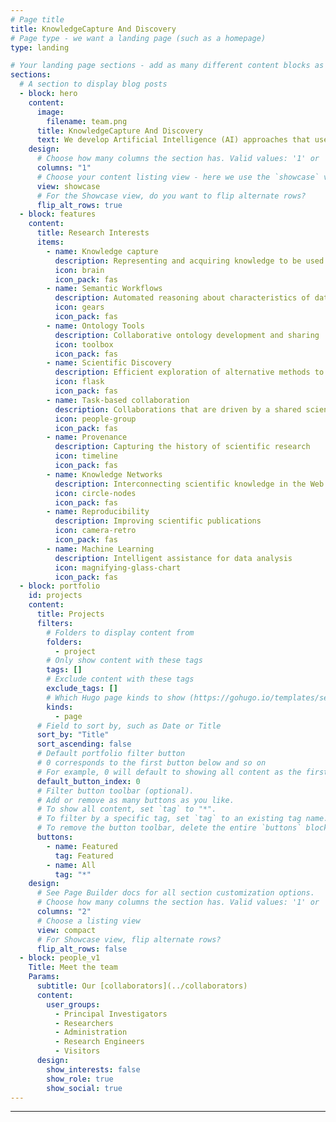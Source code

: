 ```yaml
---
# Page title
title: KnowledgeCapture And Discovery 
# Page type - we want a landing page (such as a homepage)
type: landing

# Your landing page sections - add as many different content blocks as you like
sections:
  # A section to display blog posts
  - block: hero
    content:
      image:
        filename: team.png
      title: KnowledgeCapture And Discovery
      text: We develop Artificial Intelligence (AI) approaches that use knowledge to accelerate and innovate scientific discovery processes that are unnecessarily carried out manually and inefficiently today.
    design:
      # Choose how many columns the section has. Valid values: '1' or '2'.
      columns: "1"
      # Choose your content listing view - here we use the `showcase` view
      view: showcase
      # For the Showcase view, do you want to flip alternate rows?
      flip_alt_rows: true
  - block: features
    content:
      title: Research Interests
      items:
        - name: Knowledge capture
          description: Representing and acquiring knowledge to be used in AI systems
          icon: brain
          icon_pack: fas
        - name: Semantic Workflows
          description: Automated reasoning about characteristics of data and steps in computational experiments
          icon: gears
          icon_pack: fas
        - name: Ontology Tools
          description: Collaborative ontology development and sharing
          icon: toolbox
          icon_pack: fas
        - name: Scientific Discovery
          description: Efficient exploration of alternative methods to analyze data
          icon: flask
          icon_pack: fas
        - name: Task-based collaboration
          description: Collaborations that are driven by a shared scientific question
          icon: people-group
          icon_pack: fas
        - name: Provenance
          description: Capturing the history of scientific research
          icon: timeline
          icon_pack: fas
        - name: Knowledge Networks
          description: Interconnecting scientific knowledge in the Web
          icon: circle-nodes
          icon_pack: fas
        - name: Reproducibility
          description: Improving scientific publications
          icon: camera-retro
          icon_pack: fas
        - name: Machine Learning
          description: Intelligent assistance for data analysis
          icon: magnifying-glass-chart
          icon_pack: fas
  - block: portfolio
    id: projects
    content:
      title: Projects
      filters:
        # Folders to display content from
        folders:
          - project
        # Only show content with these tags
        tags: []
        # Exclude content with these tags
        exclude_tags: []
        # Which Hugo page kinds to show (https://gohugo.io/templates/section-templates/#page-kinds)
        kinds:
          - page
      # Field to sort by, such as Date or Title
      sort_by: "Title"
      sort_ascending: false
      # Default portfolio filter button
      # 0 corresponds to the first button below and so on
      # For example, 0 will default to showing all content as the first button below shows content with *any* tag
      default_button_index: 0
      # Filter button toolbar (optional).
      # Add or remove as many buttons as you like.
      # To show all content, set `tag` to "*".
      # To filter by a specific tag, set `tag` to an existing tag name.
      # To remove the button toolbar, delete the entire `buttons` block.
      buttons:
        - name: Featured
          tag: Featured
        - name: All
          tag: "*"
    design:
      # See Page Builder docs for all section customization options.
      # Choose how many columns the section has. Valid values: '1' or '2'.
      columns: "2"
      # Choose a listing view
      view: compact
      # For Showcase view, flip alternate rows?
      flip_alt_rows: false
  - block: people_v1
    Title: Meet the team
    Params:
      subtitle: Our [collaborators](../collaborators)
      content:
        user_groups:
          - Principal Investigators
          - Researchers
          - Administration
          - Research Engineers
          - Visitors
      design:
        show_interests: false
        show_role: true
        show_social: true
---
```


---
